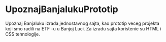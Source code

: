 # UpoznajBanjalukuPrototip
Upoznaj Banjaluku izrada jednostavnog sajta, kao prototip veceg projekta koji smo radili na ETF -u u Banjoj Luci. Za izradu sajta koristenie su HTML i CSS tehnologije.
